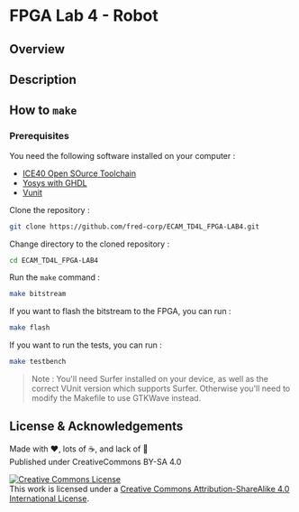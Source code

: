 # FPGA Lab 4 - Robot

## Overview

## Description

## How to `make`

### Prerequisites

You need the following software installed on your computer :

- [ICE40 Open SOurce Toolchain](https://github.com/dloubach/ice40-opensource-toolchain)
- [Yosys with GHDL](https://github.com/ghdl/ghdl-yosys-plugin)
- [Vunit](https://vunit.github.io/installing.html)

Clone the repository :

```zsh
git clone https://github.com/fred-corp/ECAM_TD4L_FPGA-LAB4.git
```

Change directory to the cloned repository :

```zsh
cd ECAM_TD4L_FPGA-LAB4
```

Run the `make` command :

```zsh
make bitstream
```

If you want to flash the bitstream to the FPGA, you can run :

```zsh
make flash
```

If you want to run the tests, you can run :

```zsh
make testbench
```

> Note :  You'll need Surfer installed on your device, as well as the correct VUnit version which supports Surfer. Otherwise you'll need to modify the Makefile to use GTKWave instead.


## License & Acknowledgements

Made with ❤️, lots of ☕️, and lack of 🛌  
Published under CreativeCommons BY-SA 4.0

[![Creative Commons License](https://i.creativecommons.org/l/by-sa/4.0/88x31.png)](http://creativecommons.org/licenses/by-sa/4.0/)  
This work is licensed under a [Creative Commons Attribution-ShareAlike 4.0 International License](http://creativecommons.org/licenses/by-sa/4.0/).

